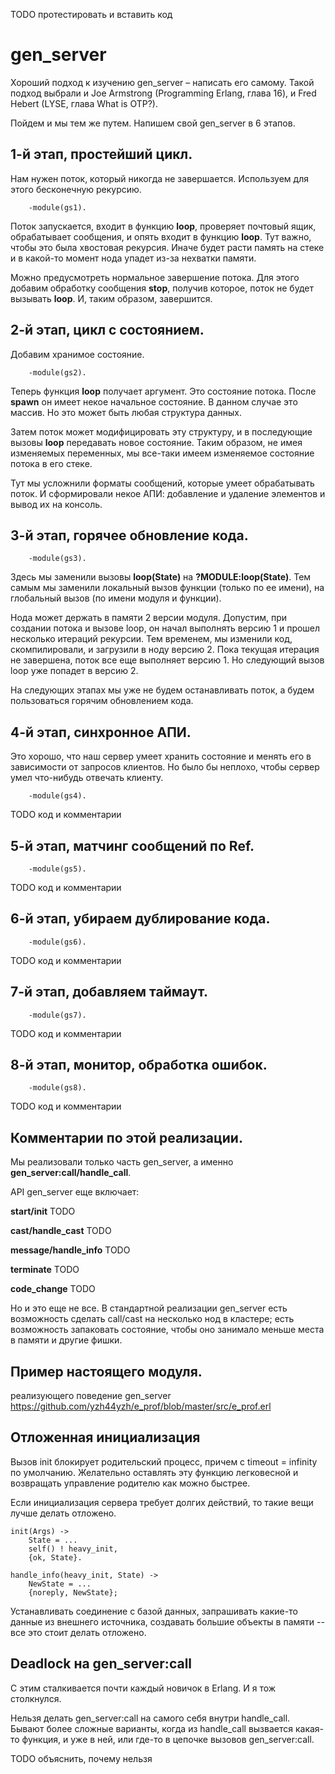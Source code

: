 TODO протестировать и вставить код

# gen_server

Хороший подход к изучению gen_server – написать его самому. Такой
подход выбрали и Joe Armstrong (Programming Erlang, глава 16), и Fred
Hebert (LYSE, глава What is OTP?).

Пойдем и мы тем же путем. Напишем свой gen_server в 6 этапов.


## 1-й этап, простейший цикл.

Нам нужен поток, который никогда не завершается. Используем для этого
бесконечную рекурсию.

```
    -module(gs1).
```

Поток запускается, входит в функцию **loop**, проверяет почтовый ящик,
обрабатывает сообщения, и опять входит в функцию **loop**.  Тут важно,
чтобы это была хвостовая рекурсия. Иначе будет расти память на стеке и
в какой-то момент нода упадет из-за нехватки памяти.

Можно предусмотреть нормальное завершение потока. Для этого добавим
обработку сообщения **stop**, получив которое, поток не будет вызывать
**loop**. И, таким образом, завершится.


## 2-й этап, цикл c состоянием.

Добавим хранимое состояние.

```
    -module(gs2).
```

Теперь функция **loop** получает аргумент. Это состояние потока. После
**spawn** он имеет некое начальное состояние. В данном случае это
массив. Но это может быть любая структура данных.

Затем поток может модифицировать эту структуру, и в последующие вызовы
**loop** передавать новое состояние. Таким образом, не имея
изменяемых переменных, мы все-таки имеем изменяемое состояние потока в
его стеке.

Тут мы усложнили форматы сообщений, которые умеет обрабатывать поток.
И сформировали некое АПИ: добавление и удаление элементов и вывод их
на консоль.


## 3-й этап, горячее обновление кода.

```
    -module(gs3).
```

Здесь мы заменили вызовы **loop(State)** на **?MODULE:loop(State)**.
Тем самым мы заменили локальный вызов функции (только по ее имени),
на глобальный вызов (по имени модуля и функции).

Нода может держать в памяти 2 версии модуля. Допустим, при создании
потока и вызове loop, он начал выполнять версию 1 и прошел несколько
итераций рекурсии. Тем временем, мы изменили код, скомпилировали, и
загрузили в ноду версию 2. Пока текущая итерация не завершена, поток
все еще выполняет версию 1. Но следующий вызов loop уже попадет в
версию 2.

На следующих этапах мы уже не будем останавливать поток, а будем
пользоваться горячим обновлением кода.


## 4-й этап, синхронное АПИ.

Это хорошо, что наш сервер умеет хранить состояние и менять его в
зависимости от запросов клиентов. Но было бы неплохо, чтобы сервер
умел что-нибудь отвечать клиенту.


```
    -module(gs4).
```

TODO код и комментарии


## 5-й этап, матчинг сообщений по Ref.

```
    -module(gs5).
```

TODO код и комментарии


## 6-й этап, убираем дублирование кода.

```
    -module(gs6).
```

TODO код и комментарии


## 7-й этап, добавляем таймаут.

```
    -module(gs7).
```

TODO код и комментарии


## 8-й этап, монитор, обработка ошибок.

```
    -module(gs8).
```

TODO код и комментарии


## Комментарии по этой реализации.

Мы реализовали только часть gen_server, а именно **gen_server:call/handle_call**.

API gen_server еще включает:

**start/init**
TODO

**cast/handle_cast**
TODO

**message/handle_info**
TODO

**terminate**
TODO

**code_change**
TODO

Но и это еще не все. В стандартной реализации gen\_server есть возможность
сделать call/cast на несколько нод в кластере; есть возможность запаковать
состояние, чтобы оно занимало меньше места в памяти и другие фишки.

## Пример настоящего модуля.

реализующего поведение gen_server
https://github.com/yzh44yzh/e_prof/blob/master/src/e_prof.erl


## Отложенная инициализация

Вызов init блокирует родительский процесс, причем с timeout = infinity
по умолчанию. Желательно оставлять эту функцию легковесной и
возвращать управление родителю как можно быстрее.

Если инициализация сервера требует долгих действий, то такие вещи
лучше делать отложено.

```
init(Args) ->
    State = ...
    self() ! heavy_init,
    {ok, State}.

handle_info(heavy_init, State) ->
    NewState = ...
    {noreply, NewState};
```

Устанавливать соединение с базой данных, запрашивать какие-то данные из внешнего
источника, создавать большие объекты в памяти -- все это стоит делать отложено.


## Deadlock на gen_server:call

С этим сталкивается почти каждый новичок в Erlang. И я тож столкнулся.

Нельзя делать gen\_server:call на самого себя внутри handle\_call.
Бывают более сложные варианты, когда из handle\_call вызвается какая-то функция,
и уже в ней, или где-то в цепочке вызовов gen\_server:call.

TODO объяснить, почему нельзя
